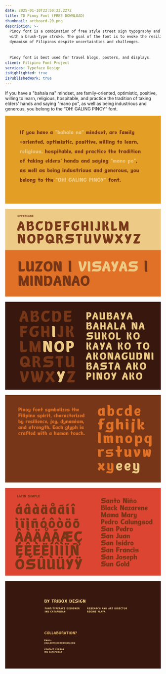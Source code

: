```yaml
---
date: 2025-01-10T22:50:23.227Z
title: TD Pinoy Font (FREE DOWNLOAD)
thumbnail: artboard-20.png
description: >-
  Pinoy font is a combination of free style street sign typography and lettering
  with a brush-type stroke. The goal of the font is to evoke the resilience and
  dynamism of Filipinos despite uncertainties and challenges.


  Pinoy font is best used for travel blogs, posters, and displays.
client: Filipino Font Project
services: Typeface Design
isHighlighted: true
isPublishedWork: true
---
```

<!--StartFragment-->

If you have a "bahala na" mindset, are family-oriented, optimistic, positive, willing to learn, religious, hospitable, and practice the tradition of taking elders' hands and saying "mano po", as well as being industrious and generous, you belong to the “OH! GALING PINOY” font.

<!--EndFragment-->

![Filipino Font ](artboard-14.png "Tribox Design")

![Filipino Font ](artboard-15.png "Tribox Design")

![Filipino Font ](artboard-16.png "Tribox Design")

![Filipino Font ](artboard-17.png "Tribox Design")

![Filipino Font ](artboard-18.png "Tribox Design")

![Filipino Font ](artboard-19.png "Tribox Design")